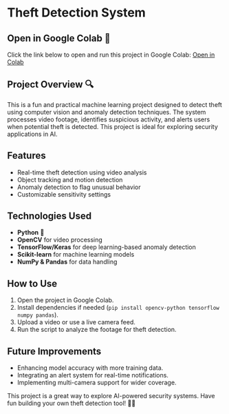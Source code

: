 # Theft Detection System

## Open in Google Colab 🚀
Click the link below to open and run this project in Google Colab:
[Open in Colab](https://colab.research.google.com/)

## Project Overview 🔍
This is a fun and practical machine learning project designed to detect theft using computer vision and anomaly detection techniques. The system processes video footage, identifies suspicious activity, and alerts users when potential theft is detected. This project is ideal for exploring security applications in AI.

## Features
- Real-time theft detection using video analysis
- Object tracking and motion detection
- Anomaly detection to flag unusual behavior
- Customizable sensitivity settings

## Technologies Used
- **Python** 🐍
- **OpenCV** for video processing
- **TensorFlow/Keras** for deep learning-based anomaly detection
- **Scikit-learn** for machine learning models
- **NumPy & Pandas** for data handling

## How to Use
1. Open the project in Google Colab.
2. Install dependencies if needed (`pip install opencv-python tensorflow numpy pandas`).
3. Upload a video or use a live camera feed.
4. Run the script to analyze the footage for theft detection.

## Future Improvements
- Enhancing model accuracy with more training data.
- Integrating an alert system for real-time notifications.
- Implementing multi-camera support for wider coverage.

This project is a great way to explore AI-powered security systems. Have fun building your own theft detection tool! 🕵️‍♂️


